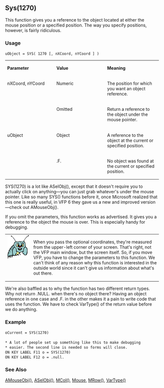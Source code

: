 ## Sys(1270)

This function gives you a reference to the object located at either the mouse position or a specified position. The way you specify positions, however, is fairly ridiculous.

### Usage

```foxpro
uObject = SYS( 1270 [, nXCoord, nYCoord ] )
```
<table>
<tr>
  <td width="32%" valign="top">
  <p><b>Parameter</b></p>
  </td>
  <td width=23% valign=top>
  <p><b>Value</b></p>
  </td>
  <td width=45% valign=top>
  <p><b>Meaning</b></p>
  </td>
 </tr>
<tr>
  <td width=32% rowspan=2 valign=top>
  <p>nXCoord, nYCoord</p>
  </td>
  <td width=23% valign=top>
  <p>Numeric</p>
  </td>
  <td width=45% valign=top>
  <p>The position for which you want an object reference.</p>
  </td>
 </tr>
<tr>
  <td width=33% valign=top>
  <p>Omitted</p>
  </td>
  <td width=67% valign=top>
  <p>Return a reference to the object under the mouse pointer.</p>
  </td>
 </tr>
<tr>
  <td width=32% rowspan=2 valign=top>
  <p>uObject</p>
  </td>
  <td width=23% valign=top>
  <p>Object</p>
  </td>
  <td width=45% valign=top>
  <p>A reference to the object at the current or specified position.</p>
  </td>
 </tr>
<tr>
  <td width=33% valign=top>
  <p>.F.</p>
  </td>
  <td width=67% valign=top>
  <p>No object was found at the current or specified position.</p>
  </td>
 </tr>
</table>

SYS(1270) is a lot like ASelObj(), except that it doesn't require you to actually click on anything&mdash;you can just grab whatever's under the mouse pointer. Like so many SYS() functions before it, once Microsoft realized that this one is really useful, in VFP 6 they gave us a new and improved version&mdash;check out AMouseObj().

If you omit the parameters, this function works as advertised. It gives you a reference to the object the mouse is over. This is especially handy for debugging. 

<table>
<tr>
  <td width="17%" valign="top">
<img width="95" height="78" src="bug.gif">
  </td>
  <td width=83%>
  <p>When you pass the optional coordinates, they're measured from the upper-left corner of your screen. That's right, not the VFP main window, but the screen itself. So, if you move VFP, you have to change the parameters to this function. We can't think of any reason why this function is interested in the outside world since it can't give us information about what's out there.</p>
  </td>
 </tr>
</table>

We're also baffled as to why the function has two different return types. Why not return .NULL. when there's no object there? Having an object reference in one case and .F. in the other makes it a pain to write code that uses the function. We have to check VarType() of the return value before we do anything.

### Example

```foxpro
oCurrent = SYS(1270)

* A lot of people set up something like this to make debugging
* easier. The second line is needed so forms will close.
ON KEY LABEL F11 o = SYS(1270)
ON KEY LABEL F12 o = .null.
```
### See Also

[AMouseObj()](s4g779.md), [ASelObj()](s4g289.md), [MCol()](s4g192.md), [Mouse](s4g607.md), [MRow()](s4g192.md), [VarType()](s4g027.md)